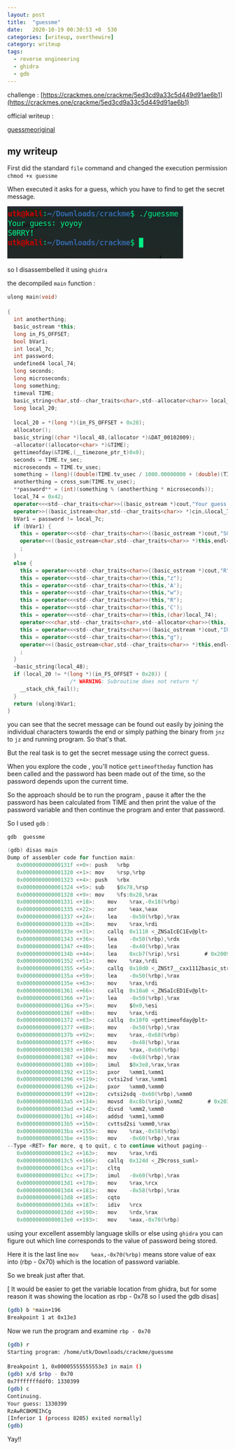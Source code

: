 ```yaml
---
layout: post
title:  "guessme"
date:   2020-10-19 00:30:53 +0  530
categories: [writeup, overthewire]
category: writeup
tags:
  - reverse engineering
  - ghidra
  - gdb
---
```


challenge : [https://crackmes.one/crackme/5ed3cd9a33c5d449d91ae6b1](https://crackmes.one/crackme/5ed3cd9a33c5d449d91ae6b1)

official writeup : 

[guessmeoriginal](https://www.notion.so/guessmeoriginal-7972663e359e49bd9c62bfe48411e396)

## my writeup


First did the standard `file` command and changed the execution permission `chmod +x guessme`

When executed it asks for a guess, which you have to find to get the secret message.

![image](/assets/images/posts/guessme/Untitled.png)

so I disassembelled it using `ghidra`

the decompiled `main` function :

``` cpp
ulong main(void)

{
  int anotherthing;
  basic_ostream *this;
  long in_FS_OFFSET;
  bool bVar1;
  int local_7c;
  int password;
  undefined4 local_74;
  long seconds;
  long microseconds;
  long something;
  timeval TIME;
  basic_string<char,std--char_traits<char>,std--allocator<char>> local_48 [40];
  long local_20;
  
  local_20 = *(long *)(in_FS_OFFSET + 0x28);
  allocator();
  basic_string((char *)local_48,(allocator *)&DAT_00102009);
  ~allocator((allocator<char> *)&TIME);
  gettimeofday(&TIME,(__timezone_ptr_t)0x0);
  seconds = TIME.tv_sec;
  microseconds = TIME.tv_usec;
  something = (long)((double)TIME.tv_usec / 1000.00000000 + (double)(TIME.tv_sec * 1000));
  anotherthing = cross_sum(TIME.tv_usec);
  **password** = (int)(something % (anotherthing * microseconds));
  local_74 = 0x42;
  operator<<<std--char_traits<char>>((basic_ostream *)cout,"Your guess: ");
  operator>>((basic_istream<char,std--char_traits<char>> *)cin,&local_7c);
  bVar1 = password != local_7c;
  if (bVar1) {
    this = operator<<<std--char_traits<char>>((basic_ostream *)cout,"S0RRY!");
    operator<<((basic_ostream<char,std--char_traits<char>> *)this,endl<char,std--char_traits<char>>)
    ;
  }
  else {
    this = operator<<<std--char_traits<char>>((basic_ostream *)cout,"R");
    this = operator<<<std--char_traits<char>>(this,"z");
    this = operator<<<std--char_traits<char>>(this,'A');
    this = operator<<<std--char_traits<char>>(this,"w");
    this = operator<<<std--char_traits<char>>(this,"R");
    this = operator<<<std--char_traits<char>>(this,'C');
    this = operator<<<std--char_traits<char>>(this,(char)local_74);
    operator<<<char,std--char_traits<char>,std--allocator<char>>(this,(basic_string *)local_48);
    this = operator<<<std--char_traits<char>>((basic_ostream *)cout,"IhC");
    this = operator<<<std--char_traits<char>>(this,"g");
    operator<<((basic_ostream<char,std--char_traits<char>> *)this,endl<char,std--char_traits<char>>)
    ;
  }
  ~basic_string(local_48);
  if (local_20 != *(long *)(in_FS_OFFSET + 0x28)) {
                    /* WARNING: Subroutine does not return */
    __stack_chk_fail();
  }
  return (ulong)bVar1;
}
```

you can see  that the secret message can be found out easily by joining the individual characters towards the end or simply pathing the binary from `jnz` to `jz` and running program. So that's  that.

But the real task is to get the secret message using the correct guess.

When you explore the code , you'll notice `gettimeoftheday` function has been called and the password has been made out of the time, so the password depends upon the current time.

So the approach should be to run the program , pause it after the the password has been calculated from TIME and then print the value of the password variable and then continue the program and enter that password.

So I used `gdb` : 

 ```
 gdb  guessme
 ```

``` c
(gdb) disas main
Dump of assembler code for function main:
   0x000000000000131f <+0>:	push   %rbp
   0x0000000000001320 <+1>:	mov    %rsp,%rbp
   0x0000000000001323 <+4>:	push   %rbx
   0x0000000000001324 <+5>:	sub    $0x78,%rsp
   0x0000000000001328 <+9>:	mov    %fs:0x28,%rax
   0x0000000000001331 <+18>:	mov    %rax,-0x18(%rbp)
   0x0000000000001335 <+22>:	xor    %eax,%eax
   0x0000000000001337 <+24>:	lea    -0x50(%rbp),%rax
   0x000000000000133b <+28>:	mov    %rax,%rdi
   0x000000000000133e <+31>:	callq  0x1110 <_ZNSaIcEC1Ev@plt>
   0x0000000000001343 <+36>:	lea    -0x50(%rbp),%rdx
   0x0000000000001347 <+40>:	lea    -0x40(%rbp),%rax
   0x000000000000134b <+44>:	lea    0xcb7(%rip),%rsi        # 0x2009
   0x0000000000001352 <+51>:	mov    %rax,%rdi
   0x0000000000001355 <+54>:	callq  0x10d0 <_ZNSt7__cxx1112basic_stringIcSt11char_traitsIcESaIcEEC1EPKcRKS3_@plt>
   0x000000000000135a <+59>:	lea    -0x50(%rbp),%rax
   0x000000000000135e <+63>:	mov    %rax,%rdi
   0x0000000000001361 <+66>:	callq  0x10a0 <_ZNSaIcED1Ev@plt>
   0x0000000000001366 <+71>:	lea    -0x50(%rbp),%rax
   0x000000000000136a <+75>:	mov    $0x0,%esi
   0x000000000000136f <+80>:	mov    %rax,%rdi
   0x0000000000001372 <+83>:	callq  0x10f0 <gettimeofday@plt>
   0x0000000000001377 <+88>:	mov    -0x50(%rbp),%rax
   0x000000000000137b <+92>:	mov    %rax,-0x68(%rbp)
   0x000000000000137f <+96>:	mov    -0x48(%rbp),%rax
   0x0000000000001383 <+100>:	mov    %rax,-0x60(%rbp)
   0x0000000000001387 <+104>:	mov    -0x68(%rbp),%rax
   0x000000000000138b <+108>:	imul   $0x3e8,%rax,%rax
   0x0000000000001392 <+115>:	pxor   %xmm1,%xmm1
   0x0000000000001396 <+119>:	cvtsi2sd %rax,%xmm1
   0x000000000000139b <+124>:	pxor   %xmm0,%xmm0
   0x000000000000139f <+128>:	cvtsi2sdq -0x60(%rbp),%xmm0
   0x00000000000013a5 <+134>:	movsd  0xc8b(%rip),%xmm2        # 0x2038
   0x00000000000013ad <+142>:	divsd  %xmm2,%xmm0
   0x00000000000013b1 <+146>:	addsd  %xmm1,%xmm0
   0x00000000000013b5 <+150>:	cvttsd2si %xmm0,%rax
   0x00000000000013ba <+155>:	mov    %rax,-0x58(%rbp)
   0x00000000000013be <+159>:	mov    -0x60(%rbp),%rax
--Type <RET> for more, q to quit, c to continue without paging--
   0x00000000000013c2 <+163>:	mov    %rax,%rdi
   0x00000000000013c5 <+166>:	callq  0x124d <_Z9cross_suml>
   0x00000000000013ca <+171>:	cltq   
   0x00000000000013cc <+173>:	imul   -0x60(%rbp),%rax
   0x00000000000013d1 <+178>:	mov    %rax,%rcx
   0x00000000000013d4 <+181>:	mov    -0x58(%rbp),%rax
   0x00000000000013d8 <+185>:	cqto   
   0x00000000000013da <+187>:	idiv   %rcx
   0x00000000000013dd <+190>:	mov    %rdx,%rax
   0x00000000000013e0 <+193>:	mov    %eax,-0x70(%rbp)
```

using your excellent assembly language skills or else using `ghidra` you can figure out which line corresponds to the value of password being stored.

Here it is the last line `mov    %eax,-0x70(%rbp)` means store value of eax into (rbp - 0x70) which is the location of password variable. 

So we break just after that.

[ It would be easier to get the variable location from ghidra, but for some reason it was showing the location as rbp - 0x78 so I used the gdb disas]

``` bash
(gdb) b *main+196
Breakpoint 1 at 0x13e3
```

Now we run the program and examine `rbp - 0x70`

``` bash
(gdb) r
Starting program: /home/utk/Downloads/crackme/guessme 

Breakpoint 1, 0x00005555555553e3 in main ()
(gdb) x/d $rbp - 0x70
0x7fffffffddf0:	1330399
(gdb) c
Continuing.
Your guess: 1330399
RzAwRCBKMEIhCg
[Inferior 1 (process 8205) exited normally]
(gdb)
```

Yay!!
